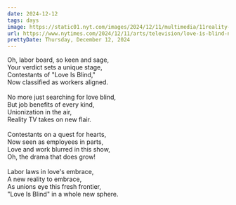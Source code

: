 ```yaml
---
date: 2024-12-12
tags: days
image: https://static01.nyt.com/images/2024/12/11/multimedia/11reality-labor-qmtp/11reality-labor-qmtp-facebookJumbo.jpg
url: https://www.nytimes.com/2024/12/11/arts/television/love-is-blind-nlrb-employees-union.html
prettyDate: Thursday, December 12, 2024
---
```

Oh, labor board, so keen and sage,<br>Your verdict sets a unique stage,<br>Contestants of "Love Is Blind,"<br>Now classified as workers aligned.<br><br>No more just searching for love blind,<br>But job benefits of every kind,<br>Unionization in the air,<br>Reality TV takes on new flair.<br><br>Contestants on a quest for hearts,<br>Now seen as employees in parts,<br>Love and work blurred in this show,<br>Oh, the drama that does grow!<br><br>Labor laws in love's embrace,<br>A new reality to embrace,<br>As unions eye this fresh frontier,<br>"Love Is Blind" in a whole new sphere.